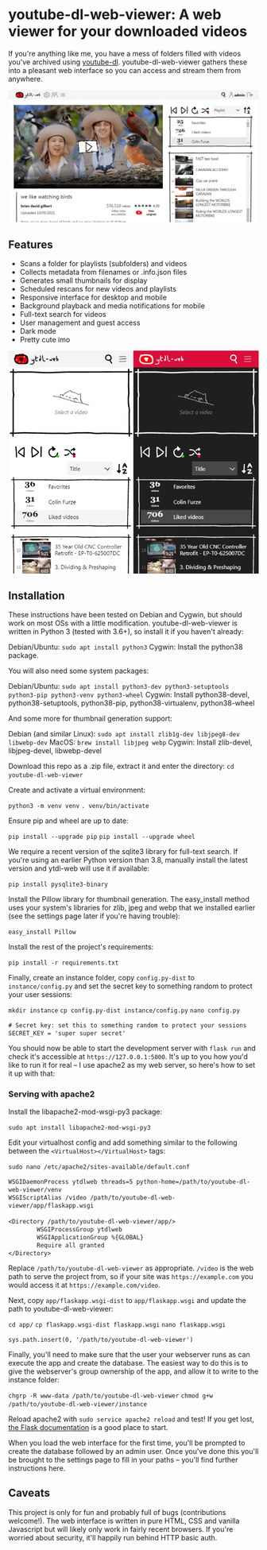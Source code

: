# youtube-dl-web-viewer: A web viewer for your downloaded videos

If you're anything like me, you have a mess of folders filled with videos you've archived using [youtube-dl](https://github.com/ytdl-org/youtube-dl). youtube-dl-web-viewer gathers these into a pleasant web interface so you can access and stream them from anywhere.

![Desktop view](docs/desktop.png)

## Features

* Scans a folder for playlists (subfolders) and videos
* Collects metadata from filenames or .info.json files
* Generates small thumbnails for display
* Scheduled rescans for new videos and playlists
* Responsive interface for desktop and mobile
* Background playback and media notifications for mobile
* Full-text search for videos
* User management and guest access
* Dark mode
* Pretty cute imo

![Mobile view](docs/mobile.png)

## Installation

These instructions have been tested on Debian and Cygwin, but should work on most OSs with a little modification. youtube-dl-web-viewer is written in Python 3 (tested with 3.6+), so install it if you haven't already:

Debian/Ubuntu: `sudo apt install python3`
Cygwin: Install the python38 package.

You will also need some system packages:

Debian/Ubuntu: `sudo apt install python3-dev python3-setuptools python3-pip python3-venv python3-wheel`
Cygwin: Install python38-devel, python38-setuptools, python38-pip, python38-virtualenv, python38-wheel

And some more for thumbnail generation support:

Debian (and similar Linux): `sudo apt install zlib1g-dev libjpeg8-dev libwebp-dev`
MacOS: `brew install libjpeg webp`
Cygwin: Install zlib-devel, libjpeg-devel, libwebp-devel

Download this repo as a .zip file, extract it and enter the directory:
`cd youtube-dl-web-viewer`

Create and activate a virtual environment:

`python3 -m venv venv`
`. venv/bin/activate`

Ensure pip and wheel are up to date:

`pip install --upgrade pip`
`pip install --upgrade wheel`

We require a recent version of the sqlite3 library for full-text search. If you're using an earlier Python version than 3.8, manually install the latest version and ytdl-web will use it if available:

`pip install pysqlite3-binary`

Install the Pillow library for thumbnail generation. The easy_install method uses your system's libraries for zlib, jpeg and webp that we installed earlier (see the settings page later if you're having trouble):

`easy_install Pillow`

Install the rest of the project's requirements:

`pip install -r requirements.txt`

Finally, create an instance folder, copy `config.py-dist` to `instance/config.py` and set the secret key to something random to protect your user sessions:

`mkdir instance`
`cp config.py-dist instance/config.py`
`nano config.py`

```
# Secret key: set this to something random to protect your sessions
SECRET_KEY = 'super super secret'
```

You should now be able to start the development server with `flask run` and check it's accessible at `https://127.0.0.1:5000`. It's up to you how you'd like to run it for real – I use apache2 as my web server, so here's how to set it up with that:

### Serving with apache2

Install the libapache2-mod-wsgi-py3 package:

`sudo apt install libapache2-mod-wsgi-py3`

Edit your virtualhost config and add something similar to the following between the `<VirtualHost></VirtualHost>` tags:

`sudo nano /etc/apache2/sites-available/default.conf`

```
WSGIDaemonProcess ytdlweb threads=5 python-home=/path/to/youtube-dl-web-viewer/venv
WSGIScriptAlias /video /path/to/youtube-dl-web-viewer/app/flaskapp.wsgi

<Directory /path/to/youtube-dl-web-viewer/app/>
        WSGIProcessGroup ytdlweb
        WSGIApplicationGroup %{GLOBAL}
        Require all granted
</Directory>
```

Replace `/path/to/youtube-dl-web-viewer` as appropriate. `/video` is the web path to serve the project from, so if your site was `https://example.com` you would access it at `https://example.com/video`.

Next, copy `app/flaskapp.wsgi-dist` to `app/flaskapp.wsgi` and update the path to youtube-dl-web-viewer:

`cd app/`
`cp flaskapp.wsgi-dist flaskapp.wsgi`
`nano flaskapp.wsgi`

```
sys.path.insert(0, '/path/to/youtube-dl-web-viewer')
```

Finally, you'll need to make sure that the user your webserver runs as can execute the app and create the database. The easiest way to do this is to give the webserver's group ownership of the app, and allow it to write to the instance folder:

`chgrp -R www-data /path/to/youtube-dl-web-viewer`
`chmod g+w /path/to/youtube-dl-web-viewer/instance`

Reload apache2 with `sudo service apache2 reload` and test! If you get lost, [the Flask documentation](https://flask.palletsprojects.com/en/1.1.x/deploying/mod_wsgi/) is a good place to start.

When you load the web interface for the first time, you'll be prompted to create the database followed by an admin user. Once you've done this you'll be brought to the settings page to fill in your paths – you'll find further instructions here.

## Caveats

This project is only for fun and probably full of bugs (contributions welcome!). The web interface is written in pure HTML, CSS and vanilla Javascript but will likely only work in fairly recent browsers. If you're worried about security, it'll happily run behind HTTP basic auth.